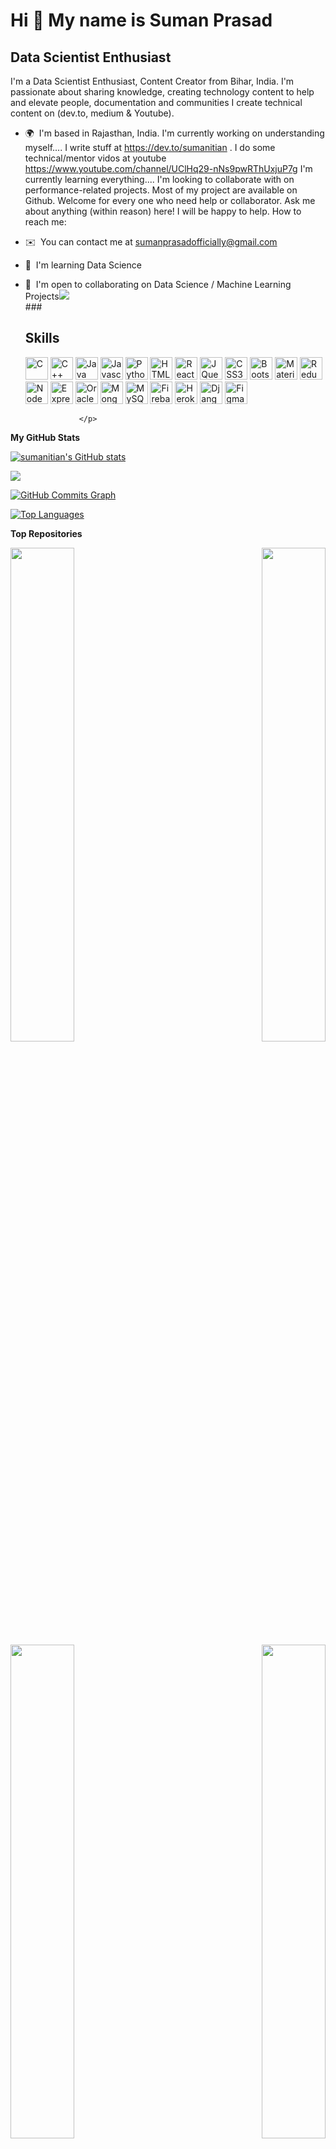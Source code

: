 Hi 👋 My name is Suman Prasad
=============================

Data Scientist Enthusiast
-------------------------

I'm a Data Scientist Enthusiast, Content Creator from Bihar, India. I'm passionate about sharing knowledge, creating technology content to help and elevate people, documentation and communities I create technical content on (dev.to, medium & Youtube).

*   🌍  I'm based in Rajasthan, India. I'm currently working on understanding myself.... I write stuff at https://dev.to/sumanitian . I do some technical/mentor vidos at youtube https://www.youtube.com/channel/UClHq29-nNs9pwRThUxjuP7g I'm currently learning everything.... I'm looking to collaborate with on performance-related projects. Most of my project are available on Github. Welcome for every one who need help or collaborator. Ask me about anything (within reason) here! I will be happy to help. How to reach me:
*   ✉️  You can contact me at [sumanprasadofficially@gmail.com](mailto:sumanprasadofficially@gmail.com)
*   🧠  I'm learning Data Science
*   🤝  I'm open to collaborating on Data Science / Machine Learning Projects<a href="https://www.github.com/sumanitian" target="_blank" rel="noreferrer"><img
                  src="https://img.shields.io/github/followers/sumanitian?logo=github&style=for-the-badge&color=0891b2&labelColor=000000" /></a><br>
                  ### <h2>Skills</h2><p align="left">
                                <a href="https://docs.microsoft.com/en-us/cpp/?view=msvc-170" target="_blank" rel="noreferrer"><img src="https://raw.githubusercontent.com/danielcranney/readme-generator/main/public/icons/skills/c-colored.svg" width="36" height="36" alt="C" /></a>
                                <a href="https://docs.microsoft.com/en-us/cpp/?view=msvc-170" target="_blank" rel="noreferrer"><img src="https://raw.githubusercontent.com/danielcranney/readme-generator/main/public/icons/skills/cplusplus-colored.svg" width="36" height="36" alt="C++" /></a>
                                <a href="https://www.oracle.com/java/" target="_blank" rel="noreferrer"><img src="https://raw.githubusercontent.com/danielcranney/readme-generator/main/public/icons/skills/java-colored.svg" width="36" height="36" alt="Java" /></a>
                                <a href="https://developer.mozilla.org/en-US/docs/Web/JavaScript" target="_blank" rel="noreferrer"><img src="https://raw.githubusercontent.com/danielcranney/readme-generator/main/public/icons/skills/javascript-colored.svg" width="36" height="36" alt="Javascript" /></a>
                                <a href="https://www.python.org/" target="_blank" rel="noreferrer"><img src="https://raw.githubusercontent.com/danielcranney/readme-generator/main/public/icons/skills/python-colored.svg" width="36" height="36" alt="Python" /></a>
                                <a href="https://developer.mozilla.org/en-US/docs/Glossary/HTML5" target="_blank" rel="noreferrer"><img src="https://raw.githubusercontent.com/danielcranney/readme-generator/main/public/icons/skills/html5-colored.svg" width="36" height="36" alt="HTML5" /></a>
                                <a href="https://reactjs.org/" target="_blank" rel="noreferrer"><img src="https://raw.githubusercontent.com/danielcranney/readme-generator/main/public/icons/skills/react-colored.svg" width="36" height="36" alt="React" /></a>
                                <a href="https://jquery.com/" target="_blank" rel="noreferrer"><img src="https://raw.githubusercontent.com/danielcranney/readme-generator/main/public/icons/skills/jquery-colored.svg" width="36" height="36" alt="JQuery" /></a>
                                <a href="https://www.w3.org/TR/CSS/#css" target="_blank" rel="noreferrer"><img src="https://raw.githubusercontent.com/danielcranney/readme-generator/main/public/icons/skills/css3-colored.svg" width="36" height="36" alt="CSS3" /></a>
                                <a href="https://getbootstrap.com/" target="_blank" rel="noreferrer"><img src="https://raw.githubusercontent.com/danielcranney/readme-generator/main/public/icons/skills/bootstrap-colored.svg" width="36" height="36" alt="Bootstrap" /></a>
                                <a href="https://mui.com/" target="_blank" rel="noreferrer"><img src="https://raw.githubusercontent.com/danielcranney/readme-generator/main/public/icons/skills/materialui-colored.svg" width="36" height="36" alt="Material UI" /></a>
                                <a href="https://redux.js.org/" target="_blank" rel="noreferrer"><img src="https://raw.githubusercontent.com/danielcranney/readme-generator/main/public/icons/skills/redux-colored.svg" width="36" height="36" alt="Redux" /></a>
                                <a href="https://nodejs.org/en/" target="_blank" rel="noreferrer"><img src="https://raw.githubusercontent.com/danielcranney/readme-generator/main/public/icons/skills/nodejs-colored.svg" width="36" height="36" alt="NodeJS" /></a>
                                <a href="https://expressjs.com/" target="_blank" rel="noreferrer"><img src="https://raw.githubusercontent.com/danielcranney/readme-generator/main/public/icons/skills/express-colored-dark.svg" width="36" height="36" alt="Express" /></a>
                                <a href="https://www.oracle.com/uk/index.html" target="_blank" rel="noreferrer"><img src="https://raw.githubusercontent.com/danielcranney/readme-generator/main/public/icons/skills/oracle-colored.svg" width="36" height="36" alt="Oracle" /></a>
                                <a href="https://www.mongodb.com/" target="_blank" rel="noreferrer"><img src="https://raw.githubusercontent.com/danielcranney/readme-generator/main/public/icons/skills/mongodb-colored.svg" width="36" height="36" alt="MongoDB" /></a>
                                <a href="https://www.mysql.com/" target="_blank" rel="noreferrer"><img src="https://raw.githubusercontent.com/danielcranney/readme-generator/main/public/icons/skills/mysql-colored.svg" width="36" height="36" alt="MySQL" /></a>
                                <a href="https://firebase.google.com/" target="_blank" rel="noreferrer"><img src="https://raw.githubusercontent.com/danielcranney/readme-generator/main/public/icons/skills/firebase-colored.svg" width="36" height="36" alt="Firebase" /></a>
                                <a href="https://www.heroku.com/" target="_blank" rel="noreferrer"><img src="https://raw.githubusercontent.com/danielcranney/readme-generator/main/public/icons/skills/heroku-colored.svg" width="36" height="36" alt="Heroku" /></a>
                                <a href="https://www.djangoproject.com/" target="_blank" rel="noreferrer"><img src="https://raw.githubusercontent.com/danielcranney/readme-generator/main/public/icons/skills/django-colored-dark.svg" width="36" height="36" alt="Django" /></a>
                                <a href="https://www.figma.com/" target="_blank" rel="noreferrer"><img src="https://raw.githubusercontent.com/danielcranney/readme-generator/main/public/icons/skills/figma-colored.svg" width="36" height="36" alt="Figma" /></a> <br>

                    </p>
     
   
  <b>My GitHub Stats</b>

<a href="http://www.github.com/sumanitian"><img src="https://github-readme-stats.vercel.app/api?username=sumanitian&show_icons=true&hide=&count_private=true&title_color=ef4444&text_color=22c55e&icon_color=0891b2&bg_color=000000&hide_border=true&show_icons=true" alt="sumanitian's GitHub stats" /></a>

<a href="http://www.github.com/sumanitian"><img src="https://github-readme-streak-stats.herokuapp.com/?user=sumanitian&stroke=22c55e&background=000000&ring=ef4444&fire=ef4444&currStreakNum=22c55e&currStreakLabel=ef4444&sideNums=22c55e&sideLabels=22c55e&dates=22c55e&hide_border=true" /></a>

<a href="http://www.github.com/sumanitian"><img src="https://activity-graph.herokuapp.com/graph?username=sumanitian&bg_color=000000&color=22c55e&line=0891b2&point=22c55e&area_color=000000&area=true&hide_border=true&custom_title=GitHub%20Commits%20Graph" alt="GitHub Commits Graph" /></a>

<a href="https://github.com/sumanitian" align="left"><img src="https://github-readme-stats.vercel.app/api/top-langs/?username=sumanitian&langs_count=10&title_color=ef4444&text_color=22c55e&icon_color=0891b2&bg_color=000000&hide_border=true&locale=en&custom_title=Top%20%Languages" alt="Top Languages" /></a>

<b>Top Repositories</b>

<div width="100%" align="center"><a href="https://github.com/sumanitian/tinder-clone" align="left"><img align="left" width="45%" src="https://github-readme-stats.vercel.app/api/pin/?username=sumanitian&repo=tinder-clone&title_color=ef4444&text_color=22c55e&icon_color=0891b2&bg_color=000000&hide_border=true&locale=en" /></a><a href="https://github.com/sumanitian/Phishing-Website-Detection-Using-ML" align="right"><img align="right" width="45%" src="https://github-readme-stats.vercel.app/api/pin/?username=sumanitian&repo=Phishing-Website-Detection-Using-ML&title_color=ef4444&text_color=22c55e&icon_color=0891b2&bg_color=000000&hide_border=true&locale=en" /></a></div><br /><br /><br /><br /><br /><br /><br />

<br /><br /><br /><br /><br />

<div width="100%" align="center"><a href="https://github.com/sumanitian/FlappyBirdAI" align="left"><img align="left" width="45%" src="https://github-readme-stats.vercel.app/api/pin/?username=sumanitian&repo=FlappyBirdAI&title_color=ef4444&text_color=22c55e&icon_color=0891b2&bg_color=000000&hide_border=true&locale=en" /></a><a href="https://github.com/sumanitian/sumanitian" align="right"><img align="right" width="45%" src="https://github-readme-stats.vercel.app/api/pin/?username=sumanitian&repo=sumanitian&title_color=ef4444&text_color=22c55e&icon_color=0891b2&bg_color=000000&hide_border=true&locale=en" /></a></div>
